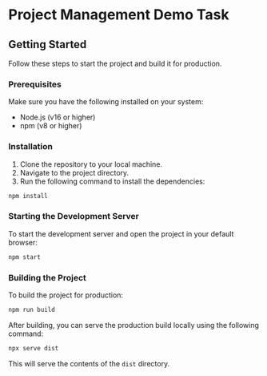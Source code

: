 # Project Management Demo Task

## Getting Started

Follow these steps to start the project and build it for production.

### Prerequisites

Make sure you have the following installed on your system:

- Node.js (v16 or higher)
- npm (v8 or higher)

### Installation

1. Clone the repository to your local machine.
2. Navigate to the project directory.
3. Run the following command to install the dependencies:

```bash
npm install
```

### Starting the Development Server

To start the development server and open the project in your default browser:

```bash
npm start
```

### Building the Project

To build the project for production:

```bash
npm run build
```

After building, you can serve the production build locally using the following command:

```bash
npx serve dist
```

This will serve the contents of the `dist` directory.
